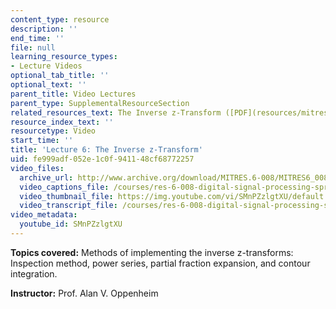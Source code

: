 ```yaml
---
content_type: resource
description: ''
end_time: ''
file: null
learning_resource_types:
- Lecture Videos
optional_tab_title: ''
optional_text: ''
parent_title: Video Lectures
parent_type: SupplementalResourceSection
related_resources_text: The Inverse z-Transform ([PDF](resources/mitres_6_008s11_lec06-1))
resource_index_text: ''
resourcetype: Video
start_time: ''
title: 'Lecture 6: The Inverse z-Transform'
uid: fe999adf-052e-1c0f-9411-48cf68772257
video_files:
  archive_url: http://www.archive.org/download/MITRES.6-008/MITRES6_008_lec06_300k.mp4
  video_captions_file: /courses/res-6-008-digital-signal-processing-spring-2011/b33de328d07855049e7852ebaba64d2f_SMnPZzlgtXU.vtt
  video_thumbnail_file: https://img.youtube.com/vi/SMnPZzlgtXU/default.jpg
  video_transcript_file: /courses/res-6-008-digital-signal-processing-spring-2011/2ad78299ac2f06152203852880e9d697_SMnPZzlgtXU.pdf
video_metadata:
  youtube_id: SMnPZzlgtXU
---
```


**Topics covered:** Methods of implementing the inverse z-transforms: Inspection method, power series, partial fraction expansion, and contour integration.

**Instructor:** Prof. Alan V. Oppenheim